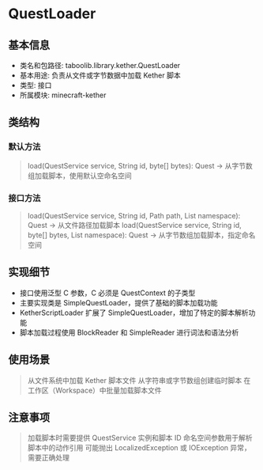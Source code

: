 # QuestLoader

## 基本信息
- 类名和包路径: taboolib.library.kether.QuestLoader
- 基本用途: 负责从文件或字节数据中加载 Kether 脚本
- 类型: 接口
- 所属模块: minecraft-kether

## 类结构
### 默认方法
> load(QuestService<C> service, String id, byte[] bytes): Quest -> 从字节数组加载脚本，使用默认空命名空间

### 接口方法
> load(QuestService<C> service, String id, Path path, List<String> namespace): Quest -> 从文件路径加载脚本
> load(QuestService<C> service, String id, byte[] bytes, List<String> namespace): Quest -> 从字节数组加载脚本，指定命名空间

## 实现细节
- 接口使用泛型 C 参数，C 必须是 QuestContext 的子类型
- 主要实现类是 SimpleQuestLoader，提供了基础的脚本加载功能
- KetherScriptLoader 扩展了 SimpleQuestLoader，增加了特定的脚本解析功能
- 脚本加载过程使用 BlockReader 和 SimpleReader 进行词法和语法分析

## 使用场景
> 从文件系统中加载 Kether 脚本文件
> 从字符串或字节数组创建临时脚本
> 在工作区（Workspace）中批量加载脚本文件

## 注意事项
> 加载脚本时需要提供 QuestService 实例和脚本 ID
> 命名空间参数用于解析脚本中的动作引用
> 可能抛出 LocalizedException 或 IOException 异常，需要正确处理
